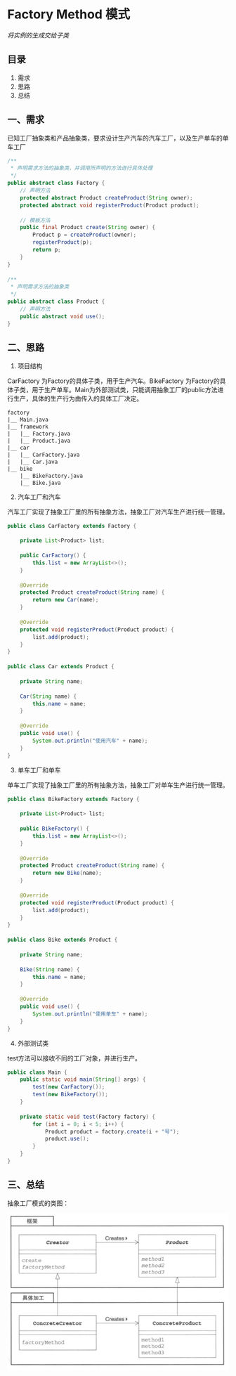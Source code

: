 # Factory Method 模式

*将实例的生成交给子类*

## 目录

1. 需求
2. 思路
3. 总结



## 一、需求

已知工厂抽象类和产品抽象类，要求设计生产汽车的汽车工厂，以及生产单车的单车工厂

```java
/**
 * 声明需求方法的抽象类，并调用所声明的方法进行具体处理
 */
public abstract class Factory {
    // 声明方法
    protected abstract Product createProduct(String owner);
    protected abstract void registerProduct(Product product);

    // 模板方法
    public final Product create(String owner) {
        Product p = createProduct(owner);
        registerProduct(p);
        return p;
    }
}

/**
 * 声明需求方法的抽象类
 */
public abstract class Product {
    // 声明方法
    public abstract void use();
}
```



## 二、思路

1. 项目结构

CarFactory 为Factory的具体子类，用于生产汽车。BikeFactory 为Factory的具体子类，用于生产单车。Main为外部测试类，只能调用抽象工厂的public方法进行生产，具体的生产行为由传入的具体工厂决定。

```
factory
|__	Main.java
|__	framework
|	|__	Factory.java
|	|__	Product.java
|__	car
|	|__	CarFactory.java
|	|__	Car.java
|__	bike
	|__	BikeFactory.java
	|__	Bike.java
```



2. 汽车工厂和汽车

汽车工厂实现了抽象工厂里的所有抽象方法，抽象工厂对汽车生产进行统一管理。

```java
public class CarFactory extends Factory {

    private List<Product> list;

    public CarFactory() {
        this.list = new ArrayList<>();
    }

    @Override
    protected Product createProduct(String name) {
        return new Car(name);
    }

    @Override
    protected void registerProduct(Product product) {
        list.add(product);
    }
}

public class Car extends Product {

    private String name;

    Car(String name) {
        this.name = name;
    }

    @Override
    public void use() {
        System.out.println("使用汽车" + name);
    }
}
```



3. 单车工厂和单车

单车工厂实现了抽象工厂里的所有抽象方法，抽象工厂对单车生产进行统一管理。

```java
public class BikeFactory extends Factory {

    private List<Product> list;

    public BikeFactory() {
        this.list = new ArrayList<>();
    }

    @Override
    protected Product createProduct(String name) {
        return new Bike(name);
    }

    @Override
    protected void registerProduct(Product product) {
        list.add(product);
    }
}

public class Bike extends Product {

    private String name;

	Bike(String name) {
        this.name = name;
    }

    @Override
    public void use() {
        System.out.println("使用单车" + name);
    }
}
```



4. 外部测试类

test方法可以接收不同的工厂对象，并进行生产。

```java
public class Main {
    public static void main(String[] args) {
        test(new CarFactory());
        test(new BikeFactory());
    }

    private static void test(Factory factory) {
        for (int i = 0; i < 5; i++) {
            Product product = factory.create(i + "号");
            product.use();
        }
    }
}
```



## 三、总结

抽象工厂模式的类图：

![image-20220502151512577](image-20220502151512577.png)


